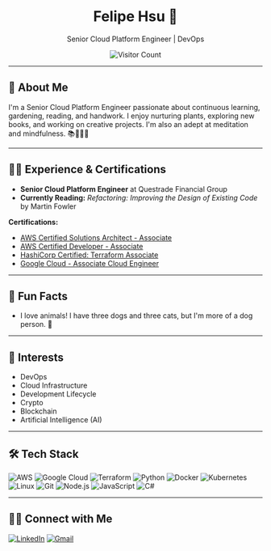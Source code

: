<div align="center">
  <h1>Felipe Hsu 👋</h1>
  <p>Senior Cloud Platform Engineer | DevOps</p>
  <img src="https://visitor-badge.glitch.me/badge?page_id=hsulipe.hsulipe" alt="Visitor Count"/>
</div>

---

## 🌱 About Me

I'm a Senior Cloud Platform Engineer passionate about continuous learning, gardening, reading, and handwork. I enjoy nurturing plants, exploring new books, and working on creative projects. I'm also an adept at meditation and mindfulness. 📚🌱🧵🧘

---

## 👨‍💼 Experience & Certifications

- **Senior Cloud Platform Engineer** at Questrade Financial Group
- **Currently Reading:** _Refactoring: Improving the Design of Existing Code_ by Martin Fowler

**Certifications:**
- [AWS Certified Solutions Architect - Associate](https://www.credly.com/badges/96a98462-4d47-4b2c-a01f-be0b1b84d65a/public_url)
- [AWS Certified Developer - Associate](https://www.credly.com/badges/e31fd487-5ac3-4268-8e74-5415ba61355f/public_url)
- [HashiCorp Certified: Terraform Associate](https://www.credly.com/badges/87f5ca62-b686-4da2-8aa9-1dc63a8e2896/public_url)
- [Google Cloud - Associate Cloud Engineer](https://www.credential.net/f8d7f2d2-242f-4363-820e-9200825e2cc2)

---

## 🕺 Fun Facts

- I love animals! I have three dogs and three cats, but I'm more of a dog person. 🐶

---

## 🌟 Interests

- DevOps
- Cloud Infrastructure
- Development Lifecycle
- Crypto
- Blockchain
- Artificial Intelligence (AI)

---

## 🛠️ Tech Stack

![AWS](https://img.shields.io/badge/AWS-232F3E?style=for-the-badge&logo=amazon-aws&logoColor=white)
![Google Cloud](https://img.shields.io/badge/Google%20Cloud-4285F4?style=for-the-badge&logo=google-cloud&logoColor=white)
![Terraform](https://img.shields.io/badge/Terraform-623CE4?style=for-the-badge&logo=terraform&logoColor=white)
![Python](https://img.shields.io/badge/Python-3776AB?style=for-the-badge&logo=python&logoColor=white)
![Docker](https://img.shields.io/badge/Docker-2496ED?style=for-the-badge&logo=docker&logoColor=white)
![Kubernetes](https://img.shields.io/badge/Kubernetes-326CE5?style=for-the-badge&logo=kubernetes&logoColor=white)
![Linux](https://img.shields.io/badge/Linux-FCC624?style=for-the-badge&logo=linux&logoColor=black)
![Git](https://img.shields.io/badge/Git-F05032?style=for-the-badge&logo=git&logoColor=white)
![Node.js](https://img.shields.io/badge/Node.js-339933?style=for-the-badge&logo=nodedotjs&logoColor=white)
![JavaScript](https://img.shields.io/badge/JavaScript-F7DF1E?style=for-the-badge&logo=javascript&logoColor=black)
![C#](https://img.shields.io/badge/C%23-239120?style=for-the-badge&logo=c-sharp&logoColor=white)

<!-- 
---

## 🚀 Featured Projects

- _Project 1_: Description and [link]
- _Project 2_: Description and [link]
-->
---

## 🤝🏻 Connect with Me

[![LinkedIn](https://img.shields.io/badge/-Linkedin-0077B5?style=for-the-badge&logo=Linkedin&logoColor=white)](https://www.linkedin.com/in/felipe-hsu-2a604012b/)
[![Gmail](https://img.shields.io/badge/-Gmail-D14836?style=for-the-badge&logo=Gmail&logoColor=white)](mailto:felipe_hsu@hotmail.com)
